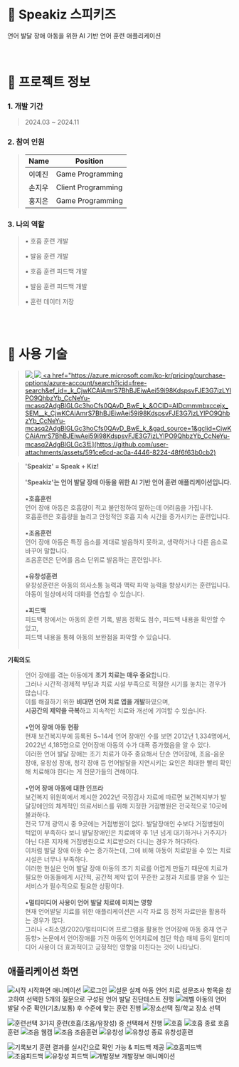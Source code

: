  
# 🐣 Speakiz 스피키즈
언어 발달 장애 아동을 위한 AI 기반 언어 훈련 애플리케이션 <br>
<br>
<br>

# 📄 프로젝트 정보
### 1. 개발 기간 
>2024.03 ~ 2024.11<br>

### 2. 참여 인원 
>|Name|Position|
>|------|---|
>|이예진|Game Programming|
>|손지우|Client Programming|
>|홍지은|Game Programming|

### 3. 나의 역할 
>▪️ 호흡 훈련 개발
>
>▪️ 발음 훈련 개발
>
>▪️ 호흡 훈련 피드백 개발
>
>▪️ 발음 훈련 피드백 개발
>
>▪️ 훈련 데이터 저장

<br>
<br>

# 🔧 사용 기술
> <a href="https://unity.com/"><img src="https://img.shields.io/badge/unity-%23000000.svg?style=for-the-badge&logo=unity&logoColor=white">
<a href="https://visualstudio.microsoft.com/ko/"><img src="https://img.shields.io/badge/Visual%20Studio-5C2D91.svg?style=for-the-badge&logo=visual-studio&logoColor=white">
<a href="https://azure.microsoft.com/ko-kr/pricing/purchase-options/azure-account/search?icid=free-search&ef_id=_k_CjwKCAiAmrS7BhBJEiwAei59i98KdspsvFJE3G7izLYlPO9QhbzYb_CcNeYu-mcasq2AdgBlGLGc3hoCfs0QAvD_BwE_k_&OCID=AIDcmmmbxccejx_SEM__k_CjwKCAiAmrS7BhBJEiwAei59i98KdspsvFJE3G7izLYlPO9QhbzYb_CcNeYu-mcasq2AdgBlGLGc3hoCfs0QAvD_BwE_k_&gad_source=1&gclid=CjwKCAiAmrS7BhBJEiwAei59i98KdspsvFJE3G7izLYlPO9QhbzYb_CcNeYu-mcasq2AdgBlGLGc3트](https://github.com/user-attachments/assets/591ce6cd-ac0a-4446-8224-48f6f63b0cb2)
</details>









>**'Speakiz' = Speak + Kiz!** <br><br>
**'Speakiz'는 언어 발달 장애 아동을 위한 AI 기반 언어 훈련 애플리케이션입니다.** <br><br>
▪️**호흡훈련**<br>
언어 장애 아동은 호흡량이 적고 불안정하여 말하는데 어려움을 가집니다.<br>
호흡훈련은 호흡량을 늘리고 안정적인 호흡 지속 시간을 증가시키는 훈련입니다.<br><br>
▪️**조음훈련**<br>
언어 장애 아동은 특정 음소를 제대로 발음하지 못하고, 생략하거나 다른 음소로 바꾸어 말합니다.<br>
조음훈련은 단어를 음소 단위로 발음하는 훈련입니다.<br><br>
▪️**유창성훈련**<br>
유창성훈련은 아동의 의사소통 능력과 맥락 파악 능력을 향상시키는 훈련입니다.<br>
아동이 일상에서의 대화를 연습할 수 있습니다.<br><br>
▪️**피드백**<br>
피드백 창에서는 아동의 훈련 기록, 발음 정확도 점수, 피드백 내용을 확인할 수 있고,<br>
피드백 내용을 통해 아동의 보완점을 파악할 수 있습니다.<br><br>

**기획의도** <br>
>언어 장애를 겪는 아동에게 **조기 치료는 매우 중요**합니다.<br>
그러나 시간적·경제적 부담과 치료 시설 부족으로 적절한 시기를 놓치는 경우가 많습니다.<br>
이를 해결하기 위한 **비대면 언어 치료 앱을 개발**하였으며,<br>
**시공간의 제약을 극복**하고 지속적인 치료와 개선에 기여할 수 있습니다. <br><br>
▪️**언어 장애 아동 현황**<br>
  현재 보건복지부에 등록된 5~14세 언어 장애인 수를 보면 2012년 1,334명에서, 2022년 4,185명으로 언어장애 아동의 수가 대폭 증가했음을 알 수 있다.<br>
  이러한 언어 발달 장애는 조기 치료가 아주 중요해서 단순 언어장애, 조음-음운 장애, 유창성 장애, 청각 장애 등 언어발달을 지연시키는 요인은 최대한 빨리 확인해 치료해야 한다는 게 전문가들의 견해이다. <br><br>
▪️**언어 장애 아동에 대한 인프라**<br>
   보건복지 위원회에서 제시한 2022년 국정감사 자료에 따르면 보건복지부가 발달장애인의 체계적인 의료서비스를 위해 지정한 거점병원은 전국적으로 10곳에 불과하다.<br>
   전국 17개 광역시 중 9곳에는 거점병원이 없다. 발달장애인 수보다 거점병원이 턱없이 부족하다 보니 발달장애인은 치료예약 후 1년 넘게 대기하거나 거주지가 아닌 다른 지자체 거점병원으로 치료받으러 다니는 경우가 허다하다.<br>
   이처럼 발달 장애 아동 수는 증가하는데, 그에 비해 아동이 치료받을 수 있는 치료 시설은 너무나 부족하다.<br>
   이러한 현실은 언어 발달 장애 아동의 조기 치료를 어렵게 만들기 때문에 치료가 필요한 아동들에게 시간적, 공간적 제약 없이 꾸준한 교정과 치료를 받을 수 있는 서비스가 필수적으로 필요한 상황이다.<br><br>
▪️**멀티미디어 사용이 언어 발달 치료에 미치는 영향**<br>
현재 언어발달 치료를 위한 애플리케이션은 시각 자료 등 정적 자료만을 활용하는 경우가 많다.<br>
그러나 <최소영/2020/멀티미디어 프로그램을 활용한 언어장애 아동 중재 연구 동향> 논문에서 언어장애를 가진 아동의 언어치료에 첨단 학습 매체 등의 멀티미디어 사용이 더 효과적이고 긍정적인 영향을 미친다는 것이 나타났다.<br>

## 애플리케이션 화면
![시작](https://github.com/user-attachments/assets/f77159ff-fce1-4f8d-adfa-8e95b65f36d7)
시작화면 애니메이션
![로그인](https://github.com/user-attachments/assets/906ca9ee-afb6-4d52-ab7c-d1fe7f077b82)
![설문](https://github.com/user-attachments/assets/12d039b0-2047-443d-a910-76e96658ba1e)
실제 아동 언어 치료 설문조사 항목을 참고하여 선택한 5개의 질문으로 구성된 언어 발달 진단테스트 진행
![레벨](https://github.com/user-attachments/assets/c69e130c-bb5b-4d61-9ae8-241bc51128d3)
아동의 언어 발달 수준 확인(기초/보통) 후 수준에 맞는 훈련 진행
![장소선택](https://github.com/user-attachments/assets/3c7af16c-37f5-4b33-9871-6c8e8031d629)
집/학교 장소 선택

![훈련선택](https://github.com/user-attachments/assets/9e7403e6-86a3-46ed-963f-0972177f53c8)
3가지 훈련(호흡/조음/유창성) 중 선택해서 진행
![호흡](https://github.com/user-attachments/assets/de971127-8fe6-439e-8e04-4a03353d54aa)
![호흡 종료](https://github.com/user-attachments/assets/544ec8cf-7d29-40a9-b431-04d16940a869)
호흡훈련
![조음 웹캠](https://github.com/user-attachments/assets/70c5b070-1ac2-4034-bea1-a526c10bb926)
![조음](https://github.com/user-attachments/assets/8db368ba-5707-4403-9a53-38f7ba8c8d93)
조음훈련
![유창성](https://github.com/user-attachments/assets/ad2533f4-5408-477b-8591-5d98c8f4a0f7)
![유창성 종료](https://github.com/user-attachments/assets/b687a0b2-c2af-437b-b6fd-b36762cd11f1)
유창성훈련

![기록보기](https://github.com/user-attachments/assets/6cd50c9c-b648-49a8-9c67-dcc381c72a18)
훈련 결과를 실시간으로 확인 가능 & 피드백 제공
![호흡피드백](https://github.com/user-attachments/assets/ce8a7a07-5f18-48e8-b78c-fca81db9e7aa)
![조음피드백](https://github.com/user-attachments/assets/9db098e3-7d05-4cb1-a59b-6b167546c034)
![유창성 피드백](https://github.com/user-attachments/assets/806d1e4b-d7a8-4774-8775-b41f03c46a94)
![개발정보](https://github.com/user-attachments/assets/204643fd-aa69-43b9-aeb2-e255115289ee)
개발정보 애니메이션


